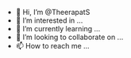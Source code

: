 - 👋 Hi, I’m @TheerapatS
- 👀 I’m interested in ...
- 🌱 I’m currently learning ...
- 💞️ I’m looking to collaborate on ...
- 📫 How to reach me ...

<!---
TheerapatS/TheerapatS is a ✨ special ✨ repository because its `README.md` (this file) appears on your GitHub profile.
You can click the Preview link to take a look at your changes.
--->
